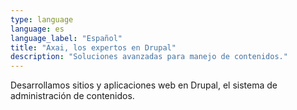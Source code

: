 ```yaml
---
type: language
language: es
language_label: "Español"
title: "Axai, los expertos en Drupal"
description: "Soluciones avanzadas para manejo de contenidos."
---
```


Desarrollamos sitios y aplicaciones web en Drupal, el sistema de administración de contenidos.